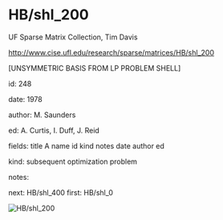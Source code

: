 # HB/shl_200

 UF Sparse Matrix Collection, Tim Davis

 http://www.cise.ufl.edu/research/sparse/matrices/HB/shl_200

 [UNSYMMETRIC BASIS FROM LP PROBLEM SHELL]

 id: 248

 date: 1978

 author: M. Saunders

 ed: A. Curtis, I. Duff, J. Reid

 fields: title A name id kind notes date author ed

 kind: subsequent optimization problem

 notes:

 next: HB/shl_400 first: HB/shl_0

![HB/shl_200](http://www2.research.att.com/~yifanhu/GALLERY/GRAPHS/GIF_SMALL/HB@shl_200.gif)